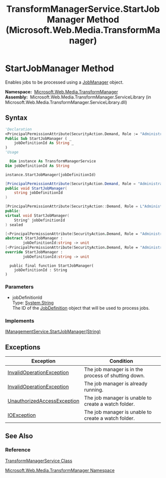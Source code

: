 ﻿---
title: TransformManagerService.StartJobManager Method  (Microsoft.Web.Media.TransformManager)
TOCTitle: StartJobManager Method
ms:assetid: M:Microsoft.Web.Media.TransformManager.TransformManagerService.StartJobManager(System.String)
ms:mtpsurl: https://msdn.microsoft.com/en-us/library/microsoft.web.media.transformmanager.transformmanagerservice.startjobmanager(v=VS.90)
ms:contentKeyID: 35521003
ms.date: 06/14/2012
mtps_version: v=VS.90
f1_keywords:
- Microsoft.Web.Media.TransformManager.TransformManagerService.StartJobManager
dev_langs:
- csharp
- jscript
- vb
- FSharp
- cpp
api_location:
- Microsoft.Web.Media.TransformManager.ServiceLibrary.dll
api_name:
- Microsoft.Web.Media.TransformManager.TransformManagerService.StartJobManager
api_type:
- Managed
topic_type:
- apiref
- kbSyntax
product_family_name: VS
ROBOTS: INDEX,FOLLOW
---

# StartJobManager Method

Enables jobs to be processed using a [JobManager](jobmanager-class-microsoft-web-media-transformmanager.md) object.

**Namespace:**  [Microsoft.Web.Media.TransformManager](microsoft-web-media-transformmanager-namespace.md)  
**Assembly:**  Microsoft.Web.Media.TransformManager.ServiceLibrary (in Microsoft.Web.Media.TransformManager.ServiceLibrary.dll)

## Syntax

```vb
'Declaration
<PrincipalPermissionAttribute(SecurityAction.Demand, Role := "Administrators")> _
Public Sub StartJobManager ( _
    jobDefinitionId As String _
)
'Usage

  Dim instance As TransformManagerService
Dim jobDefinitionId As String

instance.StartJobManager(jobDefinitionId)
```

```csharp
[PrincipalPermissionAttribute(SecurityAction.Demand, Role = "Administrators")]
public void StartJobManager(
    string jobDefinitionId
)
```

```cpp
[PrincipalPermissionAttribute(SecurityAction::Demand, Role = L"Administrators")]
public:
virtual void StartJobManager(
    String^ jobDefinitionId
) sealed
```

``` fsharp
[<PrincipalPermissionAttribute(SecurityAction.Demand, Role = "Administrators")>]
abstract StartJobManager : 
        jobDefinitionId:string -> unit 
[<PrincipalPermissionAttribute(SecurityAction.Demand, Role = "Administrators")>]
override StartJobManager : 
        jobDefinitionId:string -> unit 
```

```jscript
  public final function StartJobManager(
    jobDefinitionId : String
)
```

### Parameters

  - jobDefinitionId  
    Type: [System.String](https://msdn.microsoft.com/library/s1wwdcbf)  
    The ID of the [JobDefinition](jobdefinition-class-microsoft-web-media-transformmanager.md) object that will be used to process jobs.  

### Implements

[IManagementService.StartJobManager(String)](imanagementservice-startjobmanager-method-microsoft-web-media-transformmanager.md)  

## Exceptions

|Exception|Condition|
|--- |--- |
|[InvalidOperationException](https://msdn.microsoft.com/library/2asft85a)|The job manager is in the process of shutting down.|
|[InvalidOperationException](https://msdn.microsoft.com/library/2asft85a)|The job manager is already running.|
|[UnauthorizedAccessException](https://msdn.microsoft.com/library/f2y9aa54)|The job manager is unable to create a watch folder.|
|[IOException](https://msdn.microsoft.com/library/hccy4eyd)|The job manager is unable to create a watch folder.|

## See Also

### Reference

[TransformManagerService Class](transformmanagerservice-class-microsoft-web-media-transformmanager.md)

[Microsoft.Web.Media.TransformManager Namespace](microsoft-web-media-transformmanager-namespace.md)

